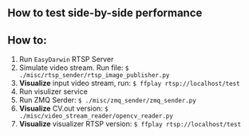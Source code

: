 ## How to test side-by-side performance

## How to:
1. Run `EasyDarwin` RTSP Server
2. Simulate video stream. Run file: `$ ./misc/rtsp_sender/rtsp_image_publisher.py`
3. **Visualize** input video stream, run: `$ ffplay rtsp://localhost/test`
4. Run visulizer service
5. Run ZMQ Serder: `$ ./misc/zmq_sender/zmq_sender.py`
6. **Visualize** CV.out version: `$ ./misc/video_stream_reader/opencv_reader.py`
7. **Visualize** visualizer RTSP version: `$ ffplay rtsp://localhost/test`